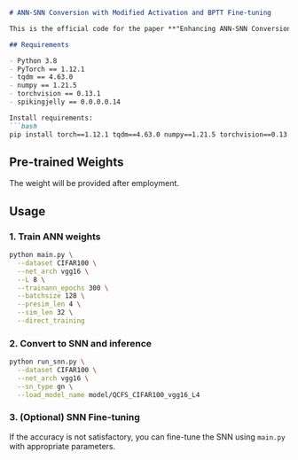 ```markdown
# ANN-SNN Conversion with Modified Activation and BPTT Fine-tuning

This is the official code for the paper **"Enhancing ANN-SNN Conversion: Addressing Low Latency and Negative Thresholds with Modified Activation and BPTT Fine-tuning"**.

## Requirements

- Python 3.8
- PyTorch == 1.12.1
- tqdm == 4.63.0
- numpy == 1.21.5
- torchvision == 0.13.1
- spikingjelly == 0.0.0.0.14

Install requirements:
```bash
pip install torch==1.12.1 tqdm==4.63.0 numpy==1.21.5 torchvision==0.13.1 spikingjelly==0.0.0.0.14
```

## Pre-trained Weights

The weight will be provided after employment.

## Usage

### 1. Train ANN weights

```bash
python main.py \
  --dataset CIFAR100 \
  --net_arch vgg16 \
  --L 8 \
  --trainann_epochs 300 \
  --batchsize 128 \
  --presim_len 4 \
  --sim_len 32 \
  --direct_training
```

### 2. Convert to SNN and inference

```bash
python run_snn.py \
  --dataset CIFAR100 \
  --net_arch vgg16 \
  --sn_type gn \
  --load_model_name model/QCFS_CIFAR100_vgg16_L4
```

### 3. (Optional) SNN Fine-tuning

If the accuracy is not satisfactory, you can fine-tune the SNN using `main.py` with appropriate parameters.

